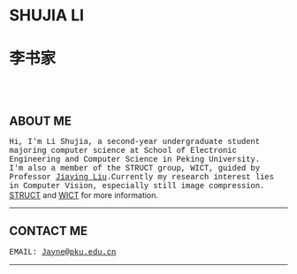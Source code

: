 # **SHUJIA LI**
# **李书家**
<br/><br/>

## ABOUT ME
<font face="courier">Hi, I'm Li Shujia, a second-year undergraduate student majoring computer science at School of Electronic Engineering and Computer Science in Peking University.<br/>
I'm also a member of the STRUCT group, WICT, guided by Professor [Jiaying Liu](http://39.96.165.147/people/liujiaying.html).Currently my research interest lies in Computer Vision, especially still image compression.</font>
[STRUCT](http://39.96.165.147/struct.html) and [WICT](http://www.wict.pku.edu.cn/) for more information.

--------------------------

## CONTACT ME

<font face="courier">EMAIL:    Jayne@pku.edu.cn</font>

--------------------------

